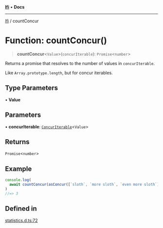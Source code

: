 [**lfi**](../readme.md) • **Docs**

---

[lfi](../globals.md) / countConcur

# Function: countConcur()

> **countConcur**\<`Value`\>(`concurIterable`): `Promise`\<`number`\>

Returns a promise that resolves to the number of values in `concurIterable`.

Like `Array.prototype.length`, but for concur iterables.

## Type Parameters

• **Value**

## Parameters

• **concurIterable**:
[`ConcurIterable`](../type-aliases/ConcurIterable.md)\<`Value`\>

## Returns

`Promise`\<`number`\>

## Example

```js
console.log(
  await countConcur(asConcur([`sloth`, `more sloth`, `even more sloth`])),
)
//=> 3
```

## Defined in

[statistics.d.ts:72](https://github.com/TomerAberbach/lfi/blob/c9ef1bf4d1040d7f49c52b70b358c019e55f524d/src/operations/statistics.d.ts#L72)
